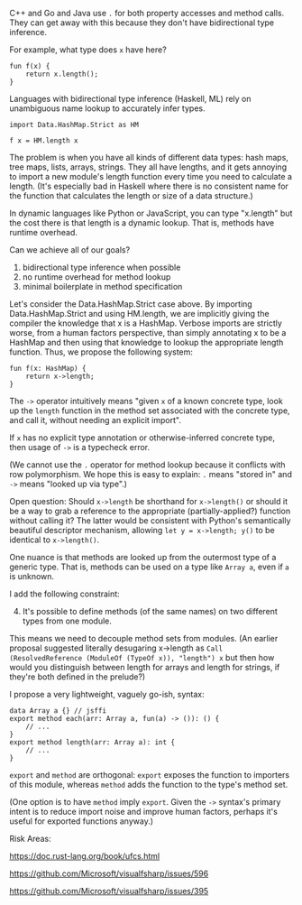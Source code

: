 C++ and Go and Java use `.` for both property accesses and method calls.  They can get away with this because they don't have bidirectional type inference.

For example, what type does `x` have here?

```
fun f(x) {
    return x.length();
}
```

Languages with bidirectional type inference (Haskell, ML) rely on unambiguous name lookup to accurately infer types.

```
import Data.HashMap.Strict as HM

f x = HM.length x
```

The problem is when you have all kinds of different data types: hash maps, tree maps, lists, arrays, strings.  They all have lengths, and it gets annoying to import a new module's length function every time you need to calculate a length.  (It's especially bad in Haskell where there is no consistent name for the function that calculates the length or size of a data structure.)

In dynamic languages like Python or JavaScript, you can type "x.length" but the cost there is that length is a dynamic lookup.  That is, methods have runtime overhead.

Can we achieve all of our goals?

1. bidirectional type inference when possible
2. no runtime overhead for method lookup
3. minimal boilerplate in method specification

Let's consider the Data.HashMap.Strict case above.  By importing Data.HashMap.Strict and using HM.length, we are implicitly giving the compiler the knowledge that x is a HashMap.  Verbose imports are strictly worse, from a human factors perspective, than simply annotating x to be a HashMap and then using that knowledge to lookup the appropriate length function.  Thus, we propose the following system:

```
fun f(x: HashMap) {
    return x->length;
}
```

The `->` operator intuitively means "given `x` of a known concrete type, look up the `length` function in the method set associated with the concrete type, and call it, without needing an explicit import".

If `x` has no explicit type annotation or otherwise-inferred concrete type, then usage of `->` is a typecheck error.

(We cannot use the `.` operator for method lookup because it conflicts with row polymorphism.  We hope this is easy to explain: `.` means "stored in" and `->` means "looked up via type".)

Open question: Should `x->length` be shorthand for `x->length()` or should it be a way to grab a reference to the appropriate (partially-applied?) function without calling it?  The latter would be consistent with Python's semantically beautiful descriptor mechanism, allowing `let y = x->length; y()` to be identical to `x->length()`.

One nuance is that methods are looked up from the outermost type of a generic type.  That is, methods can be used on a type like `Array a`, even if `a` is unknown.

I add the following constraint:

4. It's possible to define methods (of the same names) on two different types from one module.

This means we need to decouple method sets from modules.  (An earlier proposal suggested literally desugaring x->length as `Call (ResolvedReference (ModuleOf (TypeOf x)), "length") x` but then how would you distinguish between length for arrays and length for strings, if they're both defined in the prelude?)

I propose a very lightweight, vaguely go-ish, syntax:

```
data Array a {} // jsffi
export method each(arr: Array a, fun(a) -> ()): () {
    // ...
}
export method length(arr: Array a): int {
    // ...
}
```

`export` and `method` are orthogonal: `export` exposes the function to importers of this module, whereas `method` adds the function to the type's method set.

(One option is to have `method` imply `export`.  Given the `->` syntax's primary intent is to reduce import noise and improve human factors, perhaps it's useful for exported functions anyway.)

Risk Areas:

https://doc.rust-lang.org/book/ufcs.html

https://github.com/Microsoft/visualfsharp/issues/596

https://github.com/Microsoft/visualfsharp/issues/395
